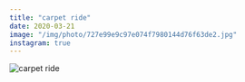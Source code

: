 ```yaml
---
title: "carpet ride"
date: 2020-03-21
image: "/img/photo/727e99e9c97e074f7980144d76f63de2.jpg"
instagram: true
---
```


![carpet ride](/img/photo/727e99e9c97e074f7980144d76f63de2.jpg)
